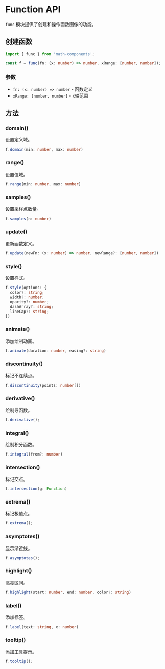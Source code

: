 # Function API

`func` 模块提供了创建和操作函数图像的功能。

## 创建函数

```typescript
import { func } from 'math-components';

const f = func(fn: (x: number) => number, xRange: [number, number]);
```

### 参数

- `fn: (x: number) => number` - 函数定义
- `xRange: [number, number]` - x轴范围

## 方法

### domain()

设置定义域。

```typescript
f.domain(min: number, max: number)
```

### range()

设置值域。

```typescript
f.range(min: number, max: number)
```

### samples()

设置采样点数量。

```typescript
f.samples(n: number)
```

### update()

更新函数定义。

```typescript
f.update(newFn: (x: number) => number, newRange?: [number, number])
```

### style()

设置样式。

```typescript
f.style(options: {
  color?: string;
  width?: number;
  opacity?: number;
  dashArray?: string;
  lineCap?: string;
})
```

### animate()

添加绘制动画。

```typescript
f.animate(duration: number, easing?: string)
```

### discontinuity()

标记不连续点。

```typescript
f.discontinuity(points: number[])
```

### derivative()

绘制导函数。

```typescript
f.derivative();
```

### integral()

绘制积分函数。

```typescript
f.integral(from?: number)
```

### intersection()

标记交点。

```typescript
f.intersection(g: Function)
```

### extrema()

标记极值点。

```typescript
f.extrema();
```

### asymptotes()

显示渐近线。

```typescript
f.asymptotes();
```

### highlight()

高亮区间。

```typescript
f.highlight(start: number, end: number, color?: string)
```

### label()

添加标签。

```typescript
f.label(text: string, x: number)
```

### tooltip()

添加工具提示。

```typescript
f.tooltip();
```
